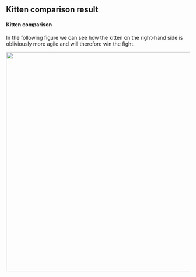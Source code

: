 Kitten comparison result
----------------

#### Kitten comparison
In the following figure we can see how the kitten on the right-hand side is obliviously more agile and will therefore win the fight.

<img src="https://github.com/icse18-FAST/FAST/blob/master/results/plots/kittenfight.jpg" width="600">
